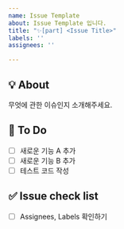 ```yaml
---
name: Issue Template
about: Issue Template 입니다.
title: "✨[part] <Issue Title>"
labels: ''
assignees: ''

---
```


## 💡 About
무엇에 관한 이슈인지 소개해주세요.

## 📝 To Do
- [ ] 새로운 기능 A 추가
- [ ] 새로운 기능 B 추가
- [ ] 테스트 코드 작성

## ✅ Issue check list
- [ ] Assignees, Labels 확인하기
